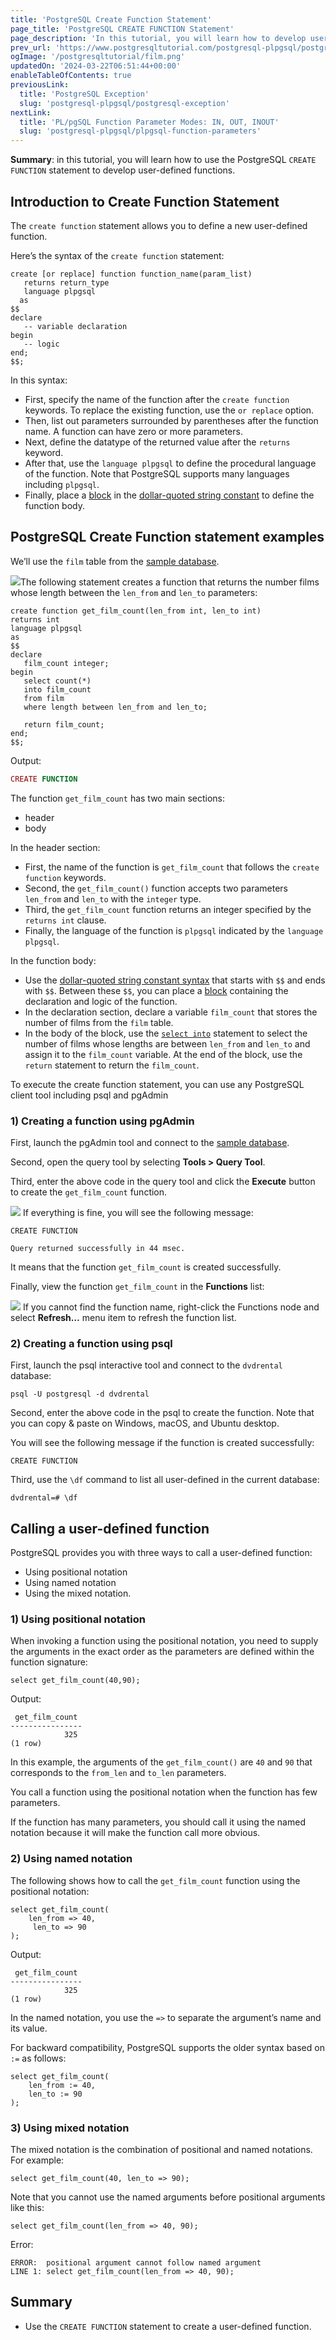 ```yaml
---
title: 'PostgreSQL Create Function Statement'
page_title: 'PostgreSQL CREATE FUNCTION Statement'
page_description: 'In this tutorial, you will learn how to develop user-defined functions using the PostgreSQL CREATE FUNCTION statement.'
prev_url: 'https://www.postgresqltutorial.com/postgresql-plpgsql/postgresql-create-function/'
ogImage: '/postgresqltutorial/film.png'
updatedOn: '2024-03-22T06:51:44+00:00'
enableTableOfContents: true
previousLink:
  title: 'PostgreSQL Exception'
  slug: 'postgresql-plpgsql/postgresql-exception'
nextLink:
  title: 'PL/pgSQL Function Parameter Modes: IN, OUT, INOUT'
  slug: 'postgresql-plpgsql/plpgsql-function-parameters'
---
```


**Summary**: in this tutorial, you will learn how to use the PostgreSQL `CREATE FUNCTION` statement to develop user\-defined functions.

## Introduction to Create Function Statement

The `create function` statement allows you to define a new user\-defined function.

Here’s the syntax of the `create function` statement:

```pgsql
create [or replace] function function_name(param_list)
   returns return_type
   language plpgsql
  as
$$
declare
   -- variable declaration
begin
   -- logic
end;
$$;
```

In this syntax:

- First, specify the name of the function after the `create function` keywords. To replace the existing function, use the `or replace` option.
- Then, list out parameters surrounded by parentheses after the function name. A function can have zero or more parameters.
- Next, define the datatype of the returned value after the `returns` keyword.
- After that, use the `language plpgsql` to define the procedural language of the function. Note that PostgreSQL supports many languages including `plpgsql`.
- Finally, place a [block](plpgsql-block-structure) in the [dollar\-quoted string constant](dollar-quoted-string-constants) to define the function body.

## PostgreSQL Create Function statement examples

We’ll use the `film` table from the [sample database](../postgresql-getting-started/postgresql-sample-database).

![](/postgresqltutorial/film.png)The following statement creates a function that returns the number films whose length between the `len_from` and `len_to` parameters:

```pgsql
create function get_film_count(len_from int, len_to int)
returns int
language plpgsql
as
$$
declare
   film_count integer;
begin
   select count(*)
   into film_count
   from film
   where length between len_from and len_to;

   return film_count;
end;
$$;
```

Output:

```php
CREATE FUNCTION
```

The function `get_film_count` has two main sections:

- header
- body

In the header section:

- First, the name of the function is `get_film_count` that follows the `create function` keywords.
- Second, the `get_film_count()` function accepts two parameters `len_from` and `len_to` with the `integer` type.
- Third, the `get_film_count` function returns an integer specified by the `returns int` clause.
- Finally, the language of the function is `plpgsql` indicated by the `language plpgsql`.

In the function body:

- Use the [dollar\-quoted string constant syntax](dollar-quoted-string-constants) that starts with `$$` and ends with `$$`. Between these `$$`, you can place a [block](plpgsql-block-structure) containing the declaration and logic of the function.
- In the declaration section, declare a variable `film_count` that stores the number of films from the `film` table.
- In the body of the block, use the [`select into`](https://neon.tech/postgresql/plpgsql-select-into/) statement to select the number of films whose lengths are between `len_from` and `len_to` and assign it to the `film_count` variable. At the end of the block, use the `return` statement to return the `film_count`.

To execute the create function statement, you can use any PostgreSQL client tool including psql and pgAdmin

### 1\) Creating a function using pgAdmin

First, launch the pgAdmin tool and connect to the [sample database](../postgresql-getting-started/postgresql-sample-database).

Second, open the query tool by selecting **Tools \> Query Tool**.

Third, enter the above code in the query tool and click the **Execute** button to create the `get_film_count` function.

![](/postgresqltutorial/PostgreSQL-Create-Function-example.png)
If everything is fine, you will see the following message:

```shell
CREATE FUNCTION

Query returned successfully in 44 msec.
```

It means that the function `get_film_count` is created successfully.

Finally, view the function `get_film_count` in the **Functions** list:

![](/postgresqltutorial/PostgreSQL-Create-Function-Function-List.png)
If you cannot find the function name, right\-click the Functions node and select **Refresh…** menu item to refresh the function list.

### 2\) Creating a function using psql

First, launch the psql interactive tool and connect to the `dvdrental` database:

```shell
psql -U postgresql -d dvdrental
```

Second, enter the above code in the psql to create the function. Note that you can copy \& paste on Windows, macOS, and Ubuntu desktop.

You will see the following message if the function is created successfully:

```
CREATE FUNCTION
```

Third, use the `\df` command to list all user\-defined in the current database:

```shell
dvdrental=# \df
```

## Calling a user\-defined function

PostgreSQL provides you with three ways to call a user\-defined function:

- Using positional notation
- Using named notation
- Using the mixed notation.

### 1\) Using positional notation

When invoking a function using the positional notation, you need to supply the arguments in the exact order as the parameters are defined within the function signature:

```pgsql
select get_film_count(40,90);
```

Output:

```shell
 get_film_count
----------------
            325
(1 row)
```

In this example, the arguments of the `get_film_count()` are `40` and `90` that corresponds to the `from_len` and `to_len` parameters.

You call a function using the positional notation when the function has few parameters.

If the function has many parameters, you should call it using the named notation because it will make the function call more obvious.

### 2\) Using named notation

The following shows how to call the `get_film_count` function using the positional notation:

```pgsql
select get_film_count(
    len_from => 40,
     len_to => 90
);
```

Output:

```shell
 get_film_count
----------------
            325
(1 row)
```

In the named notation, you use the `=>` to separate the argument’s name and its value.

For backward compatibility, PostgreSQL supports the older syntax based on `:=` as follows:

```pgsql
select get_film_count(
    len_from := 40,
    len_to := 90
);
```

### 3\) Using mixed notation

The mixed notation is the combination of positional and named notations. For example:

```pgsql
select get_film_count(40, len_to => 90);
```

Note that you cannot use the named arguments before positional arguments like this:

```pgsql
select get_film_count(len_from => 40, 90);
```

Error:

```shell
ERROR:  positional argument cannot follow named argument
LINE 1: select get_film_count(len_from => 40, 90);
```

## Summary

- Use the `CREATE FUNCTION` statement to create a user\-defined function.
